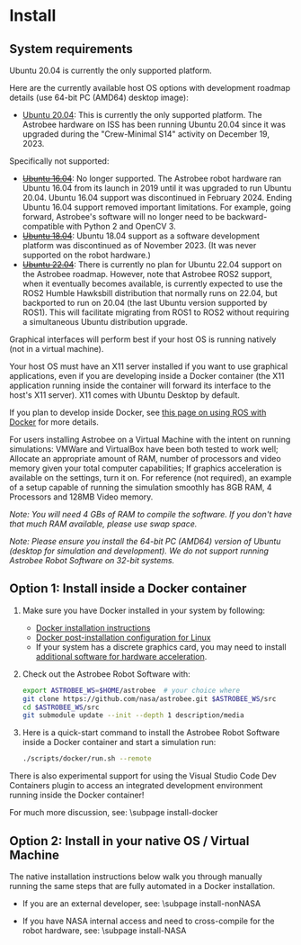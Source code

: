 # Install

## System requirements

Ubuntu 20.04 is currently the only supported platform.

Here are the currently available host OS options with development roadmap details (use 64-bit PC (AMD64) desktop image):
- [Ubuntu 20.04](http://releases.ubuntu.com/20.04): This is currently the only supported platform. The Astrobee hardware on ISS has been running Ubuntu 20.04 since it was upgraded during the "Crew-Minimal S14" activity on December 19, 2023.

Specifically not supported:
- ~~[Ubuntu 16.04](http://releases.ubuntu.com/16.04)~~: No longer supported. The Astrobee robot hardware ran Ubuntu 16.04 from its launch in 2019 until it was upgraded to run Ubuntu 20.04. Ubuntu 16.04 support was discontinued in February 2024. Ending Ubuntu 16.04 support removed important limitations. For example, going forward, Astrobee's software will no longer need to be backward-compatible with Python 2 and OpenCV 3.
- ~~[Ubuntu 18.04](http://releases.ubuntu.com/18.04)~~: Ubuntu 18.04 support as a software development platform was discontinued as of November 2023. (It was never supported on the robot hardware.)
- ~~[Ubuntu 22.04](http://releases.ubuntu.com/22.04)~~: There is currently no plan for Ubuntu 22.04 support on the Astrobee roadmap. However, note that Astrobee ROS2 support, when it eventually becomes available, is currently expected to use the ROS2 Humble Hawksbill distribution that normally runs on 22.04, but backported to run on 20.04 (the last Ubuntu version supported by ROS1). This will facilitate migrating from ROS1 to ROS2 without requiring a simultaneous Ubuntu distribution upgrade.

Graphical interfaces will perform best if your host OS is running natively (not in a virtual machine).

Your host OS must have an X11 server installed if you want to use graphical applications, even if you are developing inside a Docker container (the X11 application running inside the container will forward its interface to the host's X11 server). X11 comes with Ubuntu Desktop by default.

If you plan to develop inside Docker, see [this page on using ROS with Docker](http://wiki.ros.org/docker/Tutorials#Tooling_with_Docker) for more details.

For users installing Astrobee on a Virtual Machine with the intent on running simulations:
VMWare and VirtualBox have been both tested to work well; Allocate an appropriate amount of RAM, number
of processors and video memory given your total computer capabilities; If graphics acceleration is
available on the settings, turn it on.
For reference (not required), an example of a setup capable of running the
simulation smoothly has 8GB RAM, 4 Processors and 128MB Video memory.

*Note: You will need 4 GBs of RAM to compile the software. If you don't have
that much RAM available, please use swap space.*

*Note: Please ensure you install the 64-bit PC (AMD64) version of Ubuntu (desktop for simulation and
development). We do not support running Astrobee Robot Software on 32-bit systems.*

## Option 1: Install inside a Docker container

1. Make sure you have Docker installed in your system by following:
    - [Docker installation instructions](https://docs.docker.com/engine/install/ubuntu/)
    - [Docker post-installation configuration for Linux](https://docs.docker.com/engine/install/linux-postinstall/)
    - If your system has a discrete graphics card, you may need to install [additional software for hardware acceleration](http://wiki.ros.org/docker/Tutorials/Hardware%20Acceleration).

2. Check out the Astrobee Robot Software with:
    ```bash
    export ASTROBEE_WS=$HOME/astrobee  # your choice where
    git clone https://github.com/nasa/astrobee.git $ASTROBEE_WS/src
    cd $ASTROBEE_WS/src
    git submodule update --init --depth 1 description/media
    ```

3. Here is a quick-start command to install the Astrobee Robot Software inside a Docker container and start a simulation run:
    ```bash
    ./scripts/docker/run.sh --remote
    ```

There is also experimental support for using the Visual Studio Code Dev Containers plugin to access an integrated development environment running inside the Docker container!

For much more discussion, see: \subpage install-docker

## Option 2: Install in your native OS / Virtual Machine

The native installation instructions below walk you through manually running the same steps that are fully automated in a Docker installation.

- If you are an external developer, see: \subpage install-nonNASA

- If you have NASA internal access and need to cross-compile for the robot hardware, see: \subpage install-NASA
